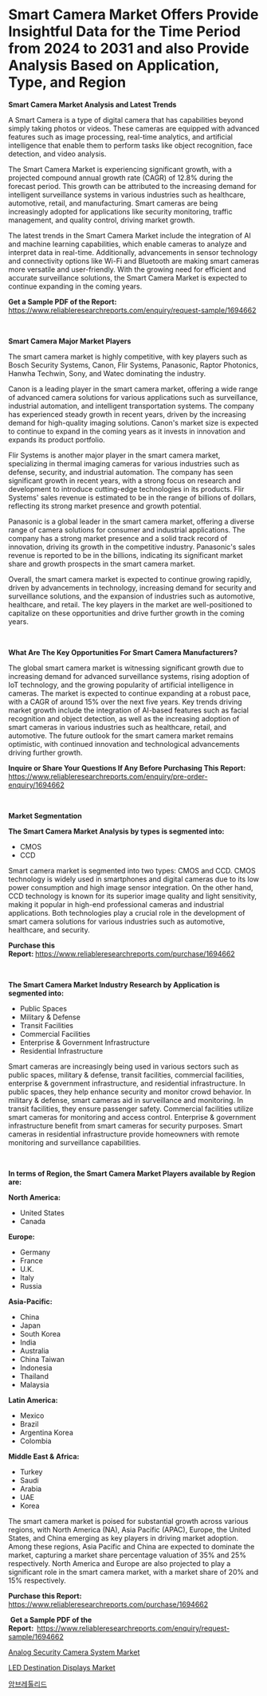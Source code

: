 <p><h1>Smart Camera Market Offers Provide Insightful Data for the Time Period from 2024 to 2031 and also Provide Analysis Based on Application, Type, and Region</h1></p><p><strong>Smart Camera Market Analysis and Latest Trends</strong></p>
<p><p>A Smart Camera is a type of digital camera that has capabilities beyond simply taking photos or videos. These cameras are equipped with advanced features such as image processing, real-time analytics, and artificial intelligence that enable them to perform tasks like object recognition, face detection, and video analysis.</p><p>The Smart Camera Market is experiencing significant growth, with a projected compound annual growth rate (CAGR) of 12.8% during the forecast period. This growth can be attributed to the increasing demand for intelligent surveillance systems in various industries such as healthcare, automotive, retail, and manufacturing. Smart cameras are being increasingly adopted for applications like security monitoring, traffic management, and quality control, driving market growth.</p><p>The latest trends in the Smart Camera Market include the integration of AI and machine learning capabilities, which enable cameras to analyze and interpret data in real-time. Additionally, advancements in sensor technology and connectivity options like Wi-Fi and Bluetooth are making smart cameras more versatile and user-friendly. With the growing need for efficient and accurate surveillance solutions, the Smart Camera Market is expected to continue expanding in the coming years.</p></p>
<p><strong>Get a Sample PDF of the Report:&nbsp;</strong> <a href="https://www.reliableresearchreports.com/enquiry/request-sample/1694662">https://www.reliableresearchreports.com/enquiry/request-sample/1694662</a></p>
<p>&nbsp;</p>
<p><strong>Smart Camera Major Market Players</strong></p>
<p><p>The smart camera market is highly competitive, with key players such as Bosch Security Systems, Canon, Flir Systems, Panasonic, Raptor Photonics, Hanwha Techwin, Sony, and Watec dominating the industry. </p><p>Canon is a leading player in the smart camera market, offering a wide range of advanced camera solutions for various applications such as surveillance, industrial automation, and intelligent transportation systems. The company has experienced steady growth in recent years, driven by the increasing demand for high-quality imaging solutions. Canon's market size is expected to continue to expand in the coming years as it invests in innovation and expands its product portfolio.</p><p>Flir Systems is another major player in the smart camera market, specializing in thermal imaging cameras for various industries such as defense, security, and industrial automation. The company has seen significant growth in recent years, with a strong focus on research and development to introduce cutting-edge technologies in its products. Flir Systems' sales revenue is estimated to be in the range of billions of dollars, reflecting its strong market presence and growth potential.</p><p>Panasonic is a global leader in the smart camera market, offering a diverse range of camera solutions for consumer and industrial applications. The company has a strong market presence and a solid track record of innovation, driving its growth in the competitive industry. Panasonic's sales revenue is reported to be in the billions, indicating its significant market share and growth prospects in the smart camera market.</p><p>Overall, the smart camera market is expected to continue growing rapidly, driven by advancements in technology, increasing demand for security and surveillance solutions, and the expansion of industries such as automotive, healthcare, and retail. The key players in the market are well-positioned to capitalize on these opportunities and drive further growth in the coming years.</p></p>
<p>&nbsp;</p>
<p><strong>What Are The Key Opportunities For Smart Camera Manufacturers?</strong></p>
<p><p>The global smart camera market is witnessing significant growth due to increasing demand for advanced surveillance systems, rising adoption of IoT technology, and the growing popularity of artificial intelligence in cameras. The market is expected to continue expanding at a robust pace, with a CAGR of around 15% over the next five years. Key trends driving market growth include the integration of AI-based features such as facial recognition and object detection, as well as the increasing adoption of smart cameras in various industries such as healthcare, retail, and automotive. The future outlook for the smart camera market remains optimistic, with continued innovation and technological advancements driving further growth.</p></p>
<p><strong>Inquire or Share Your Questions If Any Before Purchasing This Report:</strong> <a href="https://www.reliableresearchreports.com/enquiry/pre-order-enquiry/1694662">https://www.reliableresearchreports.com/enquiry/pre-order-enquiry/1694662</a></p>
<p>&nbsp;</p>
<p><strong>Market Segmentation</strong></p>
<p><strong>The Smart Camera Market Analysis by types is segmented into:</strong></p>
<p><ul><li>CMOS</li><li>CCD</li></ul></p>
<p><p>Smart camera market is segmented into two types: CMOS and CCD. CMOS technology is widely used in smartphones and digital cameras due to its low power consumption and high image sensor integration. On the other hand, CCD technology is known for its superior image quality and light sensitivity, making it popular in high-end professional cameras and industrial applications. Both technologies play a crucial role in the development of smart camera solutions for various industries such as automotive, healthcare, and security.</p></p>
<p><strong>Purchase this Report:&nbsp;</strong><a href="https://www.reliableresearchreports.com/purchase/1694662">https://www.reliableresearchreports.com/purchase/1694662</a></p>
<p>&nbsp;</p>
<p><strong>The Smart Camera Market Industry Research by Application is segmented into:</strong></p>
<p><ul><li>Public Spaces</li><li>Military & Defense</li><li>Transit Facilities</li><li>Commercial Facilities</li><li>Enterprise & Government Infrastructure</li><li>Residential Infrastructure</li></ul></p>
<p><p>Smart cameras are increasingly being used in various sectors such as public spaces, military & defense, transit facilities, commercial facilities, enterprise & government infrastructure, and residential infrastructure. In public spaces, they help enhance security and monitor crowd behavior. In military & defense, smart cameras aid in surveillance and monitoring. In transit facilities, they ensure passenger safety. Commercial facilities utilize smart cameras for monitoring and access control. Enterprise & government infrastructure benefit from smart cameras for security purposes. Smart cameras in residential infrastructure provide homeowners with remote monitoring and surveillance capabilities.</p></p>
<p>&nbsp;</p>
<p><strong>In terms of Region, the Smart Camera Market Players available by Region are:</strong></p>
<p>
    <p> <strong> North America: </strong>
        <ul>
            <li>United States</li>
            <li>Canada</li>
        </ul>
        </p> 
    <p> <strong> Europe: </strong>
        <ul>
            <li>Germany</li>
            <li>France</li>
            <li>U.K.</li>
            <li>Italy</li>
            <li>Russia</li>
        </ul>
        </p> 
    <p> <strong> Asia-Pacific: </strong>
        <ul>
            <li>China</li>
            <li>Japan</li>
            <li>South Korea</li>
            <li>India</li>
            <li>Australia</li>
            <li>China Taiwan</li>
            <li>Indonesia</li>
            <li>Thailand</li>
            <li>Malaysia</li>
        </ul>
        </p> 
    <p> <strong> Latin America: </strong>
        <ul>
            <li>Mexico</li>
            <li>Brazil</li>
            <li>Argentina Korea</li>
            <li>Colombia</li>
        </ul>
        </p> 
    <p> <strong> Middle East & Africa: </strong>
        <ul>
            <li>Turkey</li>
            <li>Saudi</li>
            <li>Arabia</li>
            <li>UAE</li>
            <li>Korea</li>
        </ul>
    </p>
    </p>
<p><p>The smart camera market is poised for substantial growth across various regions, with North America (NA), Asia Pacific (APAC), Europe, the United States, and China emerging as key players in driving market adoption. Among these regions, Asia Pacific and China are expected to dominate the market, capturing a market share percentage valuation of 35% and 25% respectively. North America and Europe are also projected to play a significant role in the smart camera market, with a market share of 20% and 15% respectively.</p></p>
<p><strong>Purchase this Report: </strong><a href="https://www.reliableresearchreports.com/purchase/1694662">https://www.reliableresearchreports.com/purchase/1694662</a></p>
<p>&nbsp;<strong>Get a Sample PDF of the Report:&nbsp;&nbsp;</strong><a href="https://www.reliableresearchreports.com/enquiry/request-sample/1694662">https://www.reliableresearchreports.com/enquiry/request-sample/1694662</a></p>
<p><strong></strong></p>
<p><p><a href="https://github.com/nathandecarvalho/Market-Research-Report-List-2/blob/main/analog-security-camera-system-market.md">Analog Security Camera System Market</a></p><p><a href="https://github.com/kosella/Market-Research-Report-List-2/blob/main/led-destination-displays-market.md">LED Destination Displays Market</a></p><p><a href="https://github.com/JackieFauhey9089475/Market-Research-Report-List-1/blob/main/561910210310.md">암브레톨리드</a></p></p>